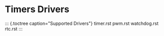 Timers Drivers
==============

::: {.toctree caption="Supported Drivers"}
timer.rst pwm.rst watchdog.rst rtc.rst
:::
